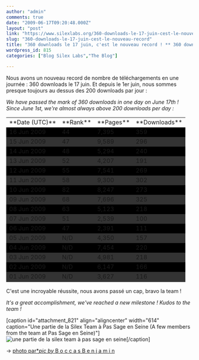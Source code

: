 ```yaml
---
author: "admin"
comments: true
date: "2009-06-17T09:20:48.000Z"
layout: "post"
link: "https://www.silexlabs.org/360-downloads-le-17-juin-cest-le-nouveau-record/"
slug: "360-downloads-le-17-juin-cest-le-nouveau-record"
title: "360 downloads le 17 juin, c'est le nouveau record ! ** 360 downloads : a new record !"
wordpress_id: 815
categories: ["Blog Silex Labs","The Blog"]

---
```

Nous avons un nouveau record de nombre de téléchargements en une journée : 360 downloads le 17 juin. Et depuis le 1er juin, nous sommes presque toujours au dessus des 200 downloads par jour :

_We have passed the mark of 360 downloads in one day on June 17th ! Since June 1st, we're almost always above 200 downloads per day :_
<table cellpadding="0" cellspacing="1" border="0" width="100%" >
<tbody >
<tr >

<td >**Date (UTC)**
</td>

<td >**Rank**
</td>

<td >**Pages**
</td>

<td >**Downloads**
</td>
</tr>
<tr bgcolor="#000000" >

<td >16 Jun 2009
</td>

<td >44
</td>

<td >7,395
</td>

<td >359
</td>
</tr>
<tr bgcolor="#333333" >

<td >15 Jun 2009
</td>

<td >47
</td>

<td >9,589
</td>

<td >296
</td>
</tr>
<tr bgcolor="#000000" >

<td >14 Jun 2009
</td>

<td >48
</td>

<td >5,294
</td>

<td >240
</td>
</tr>
<tr bgcolor="#333333" >

<td >13 Jun 2009
</td>

<td >52
</td>

<td >4,207
</td>

<td >191
</td>
</tr>
<tr bgcolor="#000000" >

<td >12 Jun 2009
</td>

<td >55
</td>

<td >7,541
</td>

<td >269
</td>
</tr>
<tr bgcolor="#333333" >

<td >11 Jun 2009
</td>

<td >58
</td>

<td >9,300
</td>

<td >302
</td>
</tr>
<tr bgcolor="#000000" >

<td >10 Jun 2009
</td>

<td >82
</td>

<td >8,247
</td>

<td >273
</td>
</tr>
<tr bgcolor="#333333" >

<td >09 Jun 2009
</td>

<td >68
</td>

<td >7,696
</td>

<td >325
</td>
</tr>
<tr bgcolor="#000000" >

<td >08 Jun 2009
</td>

<td >63
</td>

<td >5,123
</td>

<td >218
</td>
</tr>
<tr bgcolor="#333333" >

<td >07 Jun 2009
</td>

<td >51
</td>

<td >2,539
</td>

<td >100
</td>
</tr>
<tr bgcolor="#000000" >

<td >06 Jun 2009
</td>

<td >47
</td>

<td >2,391
</td>

<td >111
</td>
</tr>
<tr bgcolor="#333333" >

<td >05 Jun 2009
</td>

<td >N/D
</td>

<td >4,350
</td>

<td >157
</td>
</tr>
<tr bgcolor="#000000" >

<td >04 Jun 2009
</td>

<td >N/D
</td>

<td >7,454
</td>

<td >220
</td>
</tr>
<tr bgcolor="#333333" >

<td >03 Jun 2009
</td>

<td >N/D
</td>

<td >4,981
</td>

<td >218
</td>
</tr>
<tr bgcolor="#000000" >

<td >02 Jun 2009
</td>

<td >N/D
</td>

<td >6,147
</td>

<td >166
</td>
</tr>
<tr bgcolor="#333333" >

<td >01 Jun 2009
</td>

<td >N/D
</td>

<td >3,627
</td>

<td >116
</td>
</tr>
</tbody></table>
C'est une incroyable réussite, nous avons passé un cap, bravo la team !

_It's a great accomplishment, we've reached a new milestone ! Kudos to the team !_

[caption id="attachment_821" align="aligncenter" width="614" caption="Une partie de la Silex Team à Pas Sage en Seine (A few members from the team at Pas Sage en Seine)"]![une partie de la silex team à pas sage en seine](https://www.silexlabs.org/wp-content/uploads/2009/06/6-1024x682.jpg)[/caption]


-> [photo par*_pic by_ B o c c a s B e n j a m i n](http://benjaminboccas.com)

